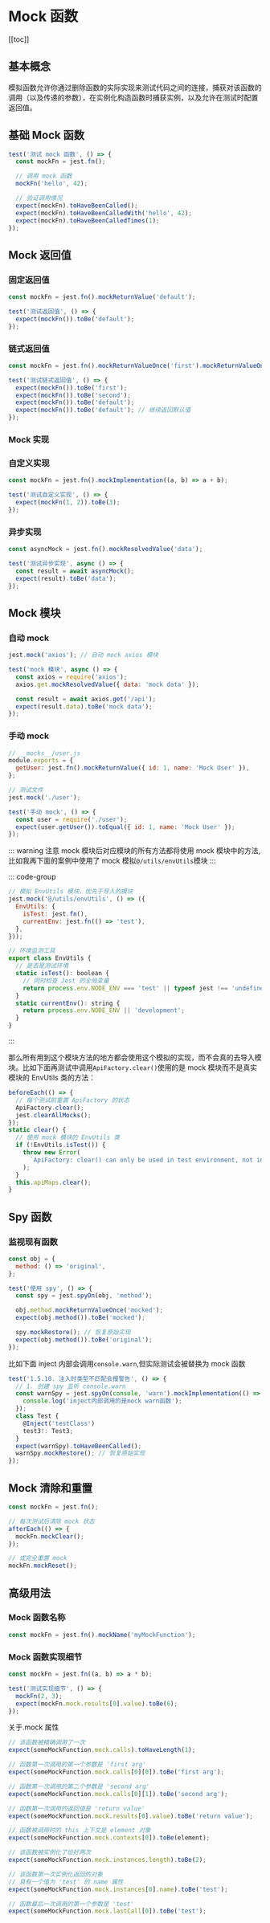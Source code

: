 # Mock 函数

[[toc]]

## 基本概念

模拟函数允许你通过删除函数的实际实现来测试代码之间的连接，捕获对该函数的调用（以及传递的参数），在实例化构造函数时捕获实例，以及允许在测试时配置返回值。

## 基础 Mock 函数

```js
test('测试 mock 函数', () => {
  const mockFn = jest.fn();

  // 调用 mock 函数
  mockFn('hello', 42);

  // 验证调用情况
  expect(mockFn).toHaveBeenCalled();
  expect(mockFn).toHaveBeenCalledWith('hello', 42);
  expect(mockFn).toHaveBeenCalledTimes(1);
});
```

## Mock 返回值

### 固定返回值

```js
const mockFn = jest.fn().mockReturnValue('default');

test('测试返回值', () => {
  expect(mockFn()).toBe('default');
});
```

### 链式返回值

```js
const mockFn = jest.fn().mockReturnValueOnce('first').mockReturnValueOnce('second').mockReturnValue('default');

test('测试链式返回值', () => {
  expect(mockFn()).toBe('first');
  expect(mockFn()).toBe('second');
  expect(mockFn()).toBe('default');
  expect(mockFn()).toBe('default'); // 继续返回默认值
});
```

### Mock 实现

### 自定义实现

```js
const mockFn = jest.fn().mockImplementation((a, b) => a + b);

test('测试自定义实现', () => {
  expect(mockFn(1, 2)).toBe(3);
});
```

### 异步实现

```js
const asyncMock = jest.fn().mockResolvedValue('data');

test('测试异步实现', async () => {
  const result = await asyncMock();
  expect(result).toBe('data');
});
```

## Mock 模块

### 自动 mock

```js
jest.mock('axios'); // 自动 mock axios 模块

test('mock 模块', async () => {
  const axios = require('axios');
  axios.get.mockResolvedValue({ data: 'mock data' });

  const result = await axios.get('/api');
  expect(result.data).toBe('mock data');
});
```

### 手动 mock

```js
// __mocks__/user.js
module.exports = {
  getUser: jest.fn().mockReturnValue({ id: 1, name: 'Mock User' }),
};

// 测试文件
jest.mock('./user');

test('手动 mock', () => {
  const user = require('./user');
  expect(user.getUser()).toEqual({ id: 1, name: 'Mock User' });
});
```

::: warning 注意
mock 模块后对应模块的所有方法都将使用 mock 模块中的方法,比如我再下面的案例中使用了 mock 模拟`@/utils/envUtils`模块
:::

::: code-group

```js [mock模块]
// 模拟 EnvUtils 模块，优先于导入的模块
jest.mock('@/utils/envUtils', () => ({
  EnvUtils: {
    isTest: jest.fn(),
    currentEnv: jest.fn(() => 'test'),
  },
}));
```

```js [真实模块]
// 环境监测工具
export class EnvUtils {
  // 是否是测试环境
  static isTest(): boolean {
    // 同时检查 Jest 的全局变量
    return process.env.NODE_ENV === 'test' || typeof jest !== 'undefined' || process.env.JEST_WORKER_ID !== undefined;
  }
  static currentEnv(): string {
    return process.env.NODE_ENV || 'development';
  }
}
```

:::

那么所有用到这个模块方法的地方都会使用这个模拟的实现，而不会真的去导入模块。比如下面再测试中调用`ApiFactory.clear()`使用的是 mock 模块而不是真实模块的 EnvUtils 类的方法：

```js
beforeEach(() => {
  // 每个测试前重置 ApiFactory 的状态
  ApiFactory.clear();
  jest.clearAllMocks();
});
static clear() {
  // 使用 mock 模块的 EnvUtils 类
  if (!EnvUtils.isTest()) {
    throw new Error(
      `ApiFactory: clear() can only be used in test environment, not in ${EnvUtils.currentEnv()}`
    );
  }
  this.apiMaps.clear();
}
```

## Spy 函数

### 监视现有函数

```js
const obj = {
  method: () => 'original',
};

test('使用 spy', () => {
  const spy = jest.spyOn(obj, 'method');

  obj.method.mockReturnValueOnce('mocked');
  expect(obj.method()).toBe('mocked');

  spy.mockRestore(); // 恢复原始实现
  expect(obj.method()).toBe('original');
});
```

比如下面 inject 内部会调用`console.warn`,但实际测试会被替换为 mock 函数

```ts
test('1.5.10. 注入时类型不匹配会报警告', () => {
  // 1. 创建 spy 监听 console.warn
  const warnSpy = jest.spyOn(console, 'warn').mockImplementation(() => {
    console.log('inject内部调用的是mock warn函数');
  });
  class Test {
    @Inject('testClass')
    test3!: Test3;
  }
  expect(warnSpy).toHaveBeenCalled();
  warnSpy.mockRestore(); // 恢复原始实现
});
```

## Mock 清除和重置

```js
const mockFn = jest.fn();

// 每次测试后清除 mock 状态
afterEach(() => {
  mockFn.mockClear();
});

// 或完全重置 mock
mockFn.mockReset();
```

## 高级用法

### Mock 函数名称

```js
const mockFn = jest.fn().mockName('myMockFunction');
```

### Mock 函数实现细节

```js
const mockFn = jest.fn((a, b) => a * b);

test('测试实现细节', () => {
  mockFn(2, 3);
  expect(mockFn.mock.results[0].value).toBe(6);
});
```

关于.mock 属性

```js
// 该函数被精确调用了一次
expect(someMockFunction.mock.calls).toHaveLength(1);

// 函数第一次调用的第一个参数是 'first arg'
expect(someMockFunction.mock.calls[0][0]).toBe('first arg');

// 函数第一次调用的第二个参数是 'second arg'
expect(someMockFunction.mock.calls[0][1]).toBe('second arg');

// 函数第一次调用的返回值是 'return value'
expect(someMockFunction.mock.results[0].value).toBe('return value');

// 函数被调用时的 this 上下文是 element 对象
expect(someMockFunction.mock.contexts[0]).toBe(element);

// 该函数被实例化了恰好两次
expect(someMockFunction.mock.instances.length).toBe(2);

// 该函数第一次实例化返回的对象
// 具有一个值为 'test' 的 name 属性
expect(someMockFunction.mock.instances[0].name).toBe('test');

// 函数最后一次调用的第一个参数是 'test'
expect(someMockFunction.mock.lastCall[0]).toBe('test');
```
